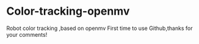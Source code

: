 # Color-tracking-openmv
Robot color tracking ,based on openmv
First time to use Github,thanks for your comments! 
